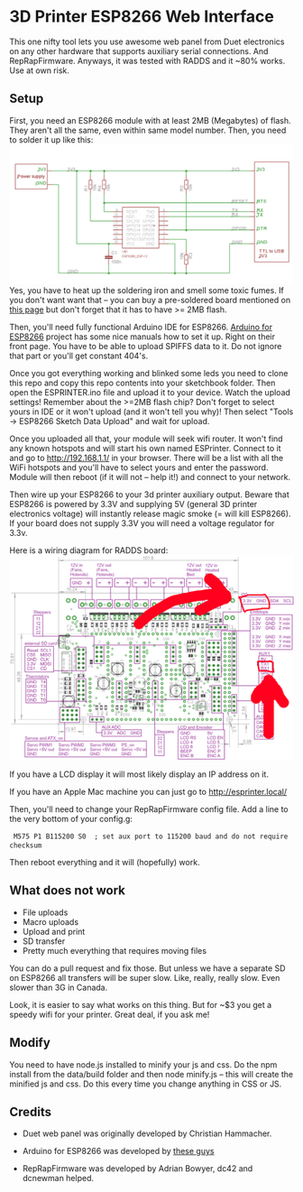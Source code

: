 3D Printer ESP8266 Web Interface
================

This one nifty tool lets you use awesome web panel from Duet electronics on any other hardware that supports auxiliary serial connections. And RepRapFirmware. Anyways, it was tested with RADDS and it ~80% works. Use at own risk.

Setup
---
First, you need an ESP8266 module with at least 2MB (Megabytes) of flash. They aren't all the same, even within same model number.
Then, you need to solder it up like this:
![ESP improved stability](data/doc/ESP_to_serial.png)
Yes, you have to heat up the soldering iron and smell some toxic fumes. If you don't want want that – you can buy a pre-soldered board mentioned on [this page](https://github.com/esp8266/Arduino/blob/master/doc/boards.md) but don't forget that it has to have >= 2MB flash.

Then, you'll need fully functional Arduino IDE for ESP8266. [Arduino for ESP8266](https://github.com/esp8266/Arduino) project has some nice manuals how to set it up. Right on their front page. You have to be able to upload SPIFFS data to it. Do not ignore that part or you'll get constant 404's.

Once you got everything working and blinked some leds you need to clone this repo and copy this repo contents into your sketchbook folder. Then open the ESPRINTER.ino file and upload it to your device. Watch the upload settings! Remember about the >=2MB flash chip? Don't forget to select yours in IDE or it won't upload (and it won't tell you why)! Then select "Tools -> ESP8266 Sketch Data Upload" and wait for upload.

Once you uploaded all that, your module will seek wifi router. It won't find any known hotspots and will start his own named ESPrinter. Connect to it and go to http://192.168.1.1/ in your browser. There will be a list with all the WiFi hotspots and you'll have to select yours and enter the password.
Module will then reboot (if it will not – help it!) and connect to your network.

Then wire up your ESP8266 to your 3d printer auxiliary output. Beware that ESP8266 is powered by 3.3V and supplying 5V (general 3D printer electronics voltage) will instantly release magic smoke (= will kill ESP8266).
If your board does not supply 3.3V you will need a voltage regulator for 3.3v.

Here is a wiring diagram for RADDS board:
![RADDS ESP8266 wiring](data/doc/RADDS_wiring.png)

If you have a LCD display it will most likely display an IP address on it.

If you have an Apple Mac machine you can just go to http://esprinter.local/

Then, you'll need to change your RepRapFirmware config file.
Add a line to the very bottom of your config.g:

     M575 P1 B115200 S0  ; set aux port to 115200 baud and do not require checksum

Then reboot everything and it will (hopefully) work.

What does not work
-----------

- File uploads
- Macro uploads
- Upload and print
- SD transfer
- Pretty much everything that requires moving files

You can do a pull request and fix those. But unless we have a separate SD on ESP8266 all transfers will be super slow. Like, really, really slow. Even slower than 3G in Canada.

Look, it is easier to say what works on this thing. But for ~$3 you get a speedy wifi for your printer. Great deal, if you ask me!

Modify
----

You need to have node.js installed to minify your js and css. Do the npm install from the data/build folder and then node minify.js – this will create the minified js and css. Do this every time you change anything in CSS or JS.

Credits
------
- Duet web panel was originally developed by Christian Hammacher.

- Arduino for ESP8266 was developed by [these guys](https://github.com/esp8266/Arduino/graphs/contributors)

- RepRapFirmware was developed by Adrian Bowyer, dc42 and dcnewman helped.
